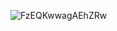 
![FzEQKwwagAEhZRw](https://github.com/TemmieDev/TemmieDev/assets/128328335/e387df9e-0ec9-41de-9f70-6ac940876239)
